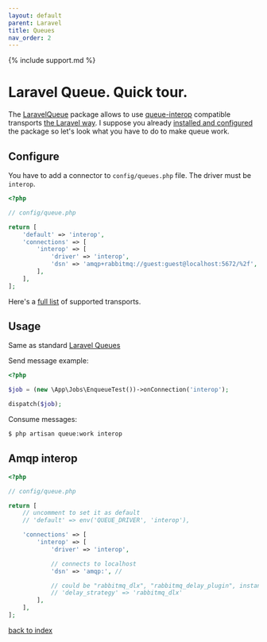 ```yaml
---
layout: default
parent: Laravel
title: Queues
nav_order: 2
---
```

{% include support.md %}

# Laravel Queue. Quick tour.

The [LaravelQueue](https://github.com/php-enqueue/laravel-queue) package allows to use [queue-interop](https://github.com/queue-interop/queue-interop) compatible transports [the Laravel way](https://laravel.com/docs/5.4/queues).
I suppose you already [installed and configured](quick_tour.md) the package so let's look what you have to do to make queue work.

## Configure

You have to add a connector to `config/queues.php` file. The driver must be `interop`.

```php
<?php

// config/queue.php

return [
    'default' => 'interop',
    'connections' => [
        'interop' => [
            'driver' => 'interop',
            'dsn' => 'amqp+rabbitmq://guest:guest@localhost:5672/%2f',
        ],
    ],
];
```

Here's a [full list](../transport) of supported transports.

## Usage

Same as standard [Laravel Queues](https://laravel.com/docs/5.4/queues)

Send message example:

```php
<?php

$job = (new \App\Jobs\EnqueueTest())->onConnection('interop');

dispatch($job);
```

Consume messages:

```bash
$ php artisan queue:work interop
```

## Amqp interop

```php
<?php

// config/queue.php

return [
    // uncomment to set it as default
    // 'default' => env('QUEUE_DRIVER', 'interop'),

    'connections' => [
        'interop' => [
            'driver' => 'interop',

            // connects to localhost
            'dsn' => 'amqp:', //

            // could be "rabbitmq_dlx", "rabbitmq_delay_plugin", instance of DelayStrategy interface or null
            // 'delay_strategy' => 'rabbitmq_dlx'
        ],
    ],
];
```

[back to index](../index.md)
